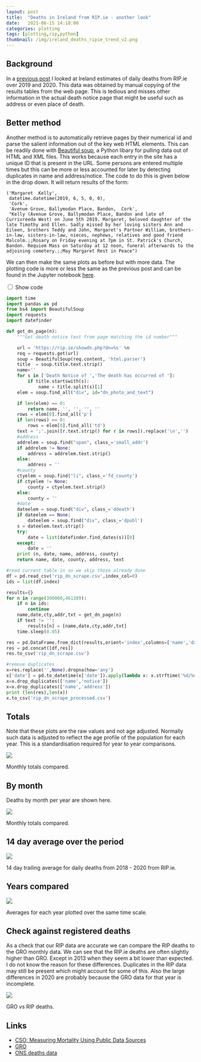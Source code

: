 ```yaml
---
layout: post
title:  "Deaths in Ireland from RIP.ie - another look"
date:   2021-06-15 14:18:00
categories: plotting
tags: [plotting,rip,python]
thumbnail: /img/ireland_deaths_ripie_trend_v2.png
---
```


## Background

In a [previous post](/plotting/ireland-ripie-deaths) I looked at Ireland estimates of daily deaths from RIP.ie over 2019 and 2020. This data was obtained by manual copying of the results tables from the web page. This is tedious and misses other information in the actual death notice page that might be useful such as address or even place of death.

## Better method

Another method is to automatically retrieve pages by their numerical id and parse the salient information out of the key web HTML elements. This can be readily done with [Beautiful soup](https://www.crummy.com/software/BeautifulSoup/bs4/doc/), a Python libary for pulling data out of HTML and XML files. This works because each entry in the site has a unique ID that is present in the URL. Some persons are entered multiple times but this can be more or less accounted for later by detecting duplicates in name and address/notice. The code to do this is given below in the drop down. It will return results of the form:

```
('Margaret  Kelly',
 datetime.datetime(2019, 6, 5, 0, 0),
 'Cork',
 'Avenue Grove, Ballymodan Place, Bandon,  Cork',
 "Kelly (Avenue Grove, Ballymodan Place, Bandon and late of Currivreeda West) on June 5th 2019. Margaret, beloved daughter of the late Timothy and Ellen. Sadly missed by her loving sisters Ann and Eileen, brothers Teddy and John, Margaret's Partner William, brothers-in-law, sisters-in-law, nieces, nephews, relatives and good friend Malcolm.;;Rosary on Friday evening at 7pm in St. Patrick's Church, Bandon. Requiem Mass on Saturday at 12 noon, funeral afterwards to the adjoining cemetery.;;May Margaret Rest in Peace")
 ```

We can then make the same plots as before but with more data. The plotting code is more or less the same as the previous post and can be found in the Jupyter notebook [here](https://github.com/dmnfarrell/teaching/blob/master/misc/ireland_rip_deaths2.ipynb).

<div class="wrap-collabsible">
<input id="collapsible1" class="toggle" type="checkbox">
<label for="collapsible1" class="lbl-toggle">Show code</label><div class="collapsible-content">
<div class="content-inner" markdown="1">

```python
import time
import pandas as pd
from bs4 import BeautifulSoup
import requests
import datefinder

def get_dn_page(n):
    """Get death notice text from page matching the id number"""

    url = 'https://rip.ie/showdn.php?dn=%s' %n
    req = requests.get(url)
    soup = BeautifulSoup(req.content, 'html.parser')
    title  = soup.title.text.strip()
    name=''    
    for s in ['Death Notice of ','The death has occurred of ']:
        if title.startswith(s):
            name = title.split(s)[1]   
    elem = soup.find_all("div", id="dn_photo_and_text")

    if len(elem) == 0:
        return name, '', '', '', ''
    rows = elem[0].find_all('p')
    if len(rows) == 0:
        rows = elem[0].find_all('td')
    text = ';'.join([r.text.strip() for r in rows]).replace('\n','')
    #address
    addrelem = soup.find("span", class_='small_addr')
    if addrelem != None:
        address = addrelem.text.strip()
    else:
        address = ''
    #county  
    ctyelem = soup.find("li", class_='fd_county')
    if ctyelem != None:
        county = ctyelem.text.strip()
    else:
        county = ''
    #date
    dateelem = soup.find("div", class_='ddeath')
    if dateelem == None:
        dateelem = soup.find("div", class_='dpubl')
    s = dateelem.text.strip()
    try:
        date = list(datefinder.find_dates(s))[0]
    except:
        date = ''
    print (n, date, name, address, county)
    return name, date, county, address, text

#read current table in so we skip those already done
df = pd.read_csv('rip_dn_scrape.csv',index_col=0)
ids = list(df.index)

results={}
for n in range(390000,461389):
    if n in ids:
        continue
    name,date,cty,addr,txt = get_dn_page(n)
    if text != '':
        results[n] = [name,date,cty,addr,txt]
    time.sleep(0.05)

res = pd.DataFrame.from_dict(results,orient='index',columns=['name','date','county','address','notice'])
res = pd.concat([df,res])
res.to_csv('rip_dn_scrape.csv')

#remove duplicates
x=res.replace('',None).dropna(how='any')
x['date'] = pd.to_datetime(x['date']).apply(lambda x: x.strftime('%d/%m/%Y'))
x=x.drop_duplicates(['name','notice'])
x=x.drop_duplicates(['name','address'])
print (len(res),len(x))
x.to_csv('rip_dn_scrape_processed.csv')
```
</div>
</div>
</div>

## Totals

 Note that these plots are the raw values and not age adjusted. Normally such data is adjusted to reflect the age profile of the population for each year. This is a standardisation required for year to year comparisons.

<div style="width: auto;">
 <a href="/img/ireland_deaths_ripie_summary_v2.png"> <img class="small-scaled" src="/img/ireland_deaths_ripie_summary_v2.png"></a>  
   <p class="caption">Monthly totals compared.</p>
</div>

## By month

Deaths by month per year are shown here.

<div style="width: auto;">
 <a href="/img/ireland_deaths_ripie_bymonth_v2.png"> <img class="scaled" src="/img/ireland_deaths_ripie_bymonth_v2.png"></a>  
   <p class="caption">Monthly totals compared.</p>
</div>

## 14 day average over the period

<div style="width: auto;">
 <a href="/img/ireland_deaths_ripie_trend_v2.png"> <img class="scaled" src="/img/ireland_deaths_ripie_trend_v2.png"></a>  
   <p class="caption">14 day trailing average for daily deaths from 2018 - 2020 from RIP.ie.</p>
</div>

## Years compared

<div style="width: auto;">
 <a href="/img/ireland_deaths_ripie_compared_mean_v2.png"> <img class="scaled" src="/img/ireland_deaths_ripie_compared_mean_v2.png"></a>  
   <p class="caption">Averages for each year plotted over the same time scale.</p>
</div>

## Check against registered deaths

As a check that our RIP data are accurate we can compare the RIP deaths to the GRO monthly data. We can see that the RIP.ie deaths are often slightly higher than GRO. Except in 2013 when they seem a bit lower than expected. I do not know the reason for these differences. Duplicates in the RIP data may still be present which might account for some of this. Also the large differences in 2020 are probably because the GRO data for that year is incomplete.

<div style="width: auto;">
 <a href="/img/ireland_deaths_gro_vs_ripie.png"> <img class="scaled" src="/img/ireland_deaths_gro_vs_ripie.png"></a>  
   <p class="caption">GRO vs RIP deaths.</p>
</div>

## Links

* [CSO: Measuring Mortality Using Public Data Sources](https://www.cso.ie/en/releasesandpublications/br/b-mpds/measuringmortalityusingpublicdatasources/)
* [GRO](https://www.gov.ie/en/service/49c66f-registering-a-death-in-ireland/)
* [ONS deaths data](https://www.ons.gov.uk/peoplepopulationandcommunity/birthsdeathsandmarriages/deaths)
